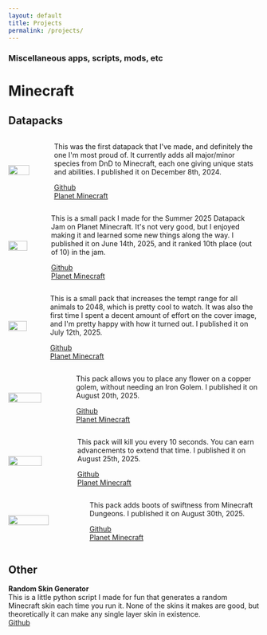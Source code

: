 ```yaml
---
layout: default
title: Projects
permalink: /projects/
---
```


### Miscellaneous apps, scripts, mods, etc

# Minecraft
<!-- 
Template
<div style="display: flex; align-items: center;">
    <img src="/assets/projects/.png" style="width: 55%; margin-right: 16px;padding-bottom: 1%;">
    <div>
        <p>
            PLACEHOLDER
        </p>
        <p>
            <a href="">Github</a>
            <br>
            <a href="">Planet Minecraft</a>
        </p>
    </div>
</div> 
-->

## Datapacks
<div style="display: flex; align-items: center;">
    <img src="/assets/projects/minecraft-dnd.png" style="width: 55%; margin-right: 16px;padding-bottom: 1%;">
    <div>
        <p>
            This was the first datapack that I've made, and definitely the one I'm most proud of. It currently adds all major/minor species from DnD to Minecraft, each one giving unique stats and abilities. I published it on December 8th, 2024.
        </p>
        <p>
            <a href="https://github.com/kraggle09/dnd-datapack">Github</a>
            <br>
            <a href="https://www.planetminecraft.com/data-pack/minecraft-dnd-6481428">Planet Minecraft</a>
        </p>
    </div>
</div> 

<div style="display: flex; align-items: center;">
    <img src="/assets/projects/dogplus.png" style="width: 55%; margin-right: 16px;padding-bottom: 1%;">
    <div>
        <p>
            This is a small pack I made for the Summer 2025 Datapack Jam on Planet Minecraft. It's not very good, but I enjoyed making it and learned some new things along the way. I published it on June 14th, 2025, and it ranked 10th place (out of 10) in the jam.
        </p>
        <p>
            <a href="https://github.com/kraggle09/dogplus">Github</a>
            <br>
            <a href="https://www.planetminecraft.com/data-pack/dogplus">Planet Minecraft</a>
        </p>
    </div>
</div>

<div style="display: flex; align-items: center;">
    <img src="/assets/projects/call-the-animals.png" style="width: 55%; margin-right: 16px;padding-bottom: 1%;">
    <div>
        <p>
            This is a small pack that increases the tempt range for all animals to 2048, which is pretty cool to watch. It was also the first time I spent a decent amount of effort on the cover image, and I'm pretty happy with how it turned out. I published it on July 12th, 2025.
        </p>
        <p>
            <a href="https://github.com/kraggle09/call-the-animals">Github</a>
            <br>
            <a href="https://www.planetminecraft.com/data-pack/call-the-animals">Planet Minecraft</a>
        </p>
    </div>
</div>

<div style="display: flex; align-items: center;">
    <img src="/assets/projects/copper-flowers.png" style="width: 55%; margin-right: 16px;padding-bottom: 1%;">
    <div>
        <p>
            This pack allows you to place any flower on a copper golem, without needing an Iron Golem. I published it on August 20th, 2025.
        </p>
        <p>
            <a href="https://github.com/kraggle09/copper-flowers">Github</a>
            <br>
            <a href="https://www.planetminecraft.com/data-pack/copper-flowers">Planet Minecraft</a>
        </p>
    </div>
</div>

<div style="display: flex; align-items: center;">
    <img src="/assets/projects/die-die-die.png" style="width: 55%; margin-right: 16px;padding-bottom: 1%;">
    <div>
        <p>
            This pack will kill you every 10 seconds. You can earn advancements to extend that time. I published it on August 25th, 2025.
        </p>
        <p>
            <a href="https://github.com/kraggle09/die-die-die">Github</a>
            <br>
            <a href="https://www.planetminecraft.com/data-pack/die-die-die-6711180/">Planet Minecraft</a>
        </p>
    </div>
</div> 

<div style="display: flex; align-items: center;">
    <img src="/assets/projects/boots-of-swiftness.png" style="width: 55%; margin-right: 16px;padding-bottom: 1%;">
    <div>
        <p>
            This pack adds boots of swiftness from Minecraft Dungeons. I published it on August 30th, 2025.
        </p>
        <p>
            <a href="https://github.com/kraggle09/boots-of-swiftness">Github</a>
            <br>
            <a href="https://www.planetminecraft.com/data-pack/boots-of-swiftness/">Planet Minecraft</a>
        </p>
    </div>
</div> 

## Other
**Random Skin Generator**  
This is a little python script I made for fun that generates a random Minecraft skin each time you run it. None of the skins it makes are good, but theoretically it can make any single layer skin in existence.  
[Github](https://github.com/kraggle09/random-skin-generator)  